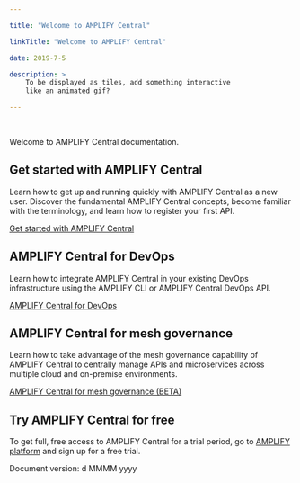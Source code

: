 ```yaml
---

title: "Welcome to AMPLIFY Central"

linkTitle: "Welcome to AMPLIFY Central"

date: 2019-7-5

description: > 
    To be displayed as tiles, add something interactive
    like an animated gif?

---
```


﻿

Welcome to AMPLIFY Central documentation.

Get started with AMPLIFY Central
--------------------------------

Learn how to get up and running quickly with AMPLIFY Central as a new
user. Discover the fundamental AMPLIFY Central concepts, become familiar
with the terminology, and learn how to register your first API.

[Get started with AMPLIFY Central](new_users_home.htm)

AMPLIFY Central for DevOps
--------------------------

Learn how to integrate AMPLIFY Central in your existing DevOps
infrastructure using the AMPLIFY CLI or AMPLIFY Central DevOps API.

[AMPLIFY Central for DevOps](devops_home.htm)

AMPLIFY Central for mesh governance
-----------------------------------

Learn how to take advantage of the mesh governance capability of AMPLIFY
Central to centrally manage APIs and microservices across multiple cloud
and on-premise environments.

[AMPLIFY Central for mesh governance (BETA)](hybrid_home.htm)

Try AMPLIFY Central for free
----------------------------

To get full, free access to AMPLIFY Central for a trial period, go to
[AMPLIFY platform](https://platform.axway.com/) and sign up for a free
trial.

Document version: d MMMM yyyy
